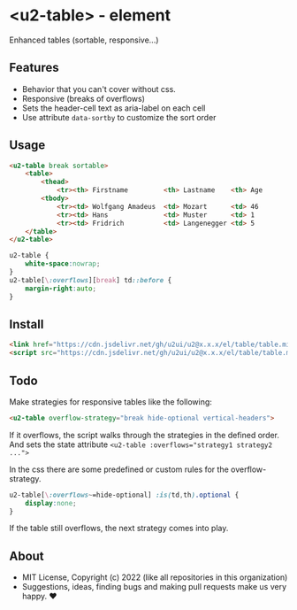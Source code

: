 # &lt;u2-table&gt; - element
Enhanced tables (sortable, responsive...)

## Features

- Behavior that you can't cover without css.
- Responsive (breaks of overflows)
- Sets the header-cell text as aria-label on each cell
- Use attribute `data-sortby` to customize the sort order

## Usage

```html
<u2-table break sortable>
    <table>
        <thead>
            <tr><th> Firstname         <th> Lastname    <th> Age
        <tbody>
            <tr><td> Wolfgang Amadeus  <td> Mozart      <td> 46
            <tr><td> Hans              <td> Muster      <td> 1
            <tr><td> Fridrich          <td> Langenegger <td> 5
    </table>
</u2-table>
```

```css
u2-table {
    white-space:nowrap;
}
u2-table[\:overflows][break] td::before {
    margin-right:auto;
}
```

## Install

```html
<link href="https://cdn.jsdelivr.net/gh/u2ui/u2@x.x.x/el/table/table.min.css" rel=stylesheet>
<script src="https://cdn.jsdelivr.net/gh/u2ui/u2@x.x.x/el/table/table.min.js" type=module async></script>
```

## Todo

Make strategies for responsive tables like the following:
```html
<u2-table overflow-strategy="break hide-optional vertical-headers">
```
If it overflows, the script walks through the strategies in the defined order.
And sets the state attribute `<u2-table :overflows="strategy1 strategy2 ...">`

In the css there are some predefined or custom rules for the overflow-strategy.
```css
u2-table[\:overflows~=hide-optional] :is(td,th).optional {
    display:none;
}
```
If the table still overflows, the next strategy comes into play.

## About

- MIT License, Copyright (c) 2022 <u2> (like all repositories in this organization) <br>
- Suggestions, ideas, finding bugs and making pull requests make us very happy. ♥

